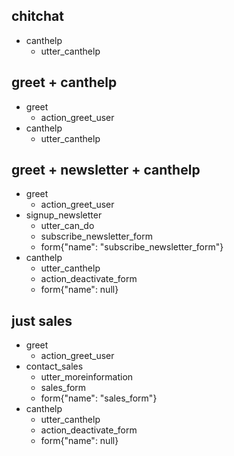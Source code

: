 ## chitchat
* canthelp
    - utter_canthelp

## greet + canthelp
* greet
    - action_greet_user
* canthelp
    - utter_canthelp

## greet + newsletter + canthelp
* greet
    - action_greet_user
* signup_newsletter
    - utter_can_do
    - subscribe_newsletter_form
    - form{"name": "subscribe_newsletter_form"}
* canthelp
    - utter_canthelp
    - action_deactivate_form
    - form{"name": null}

## just sales
* greet
    - action_greet_user
* contact_sales
    - utter_moreinformation
    - sales_form
    - form{"name": "sales_form"}
* canthelp
    - utter_canthelp
    - action_deactivate_form
    - form{"name": null}

